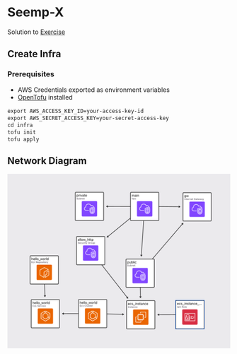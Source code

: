 # Seemp-X

Solution to [Exercise](docs/Exercise.pdf)

## Create Infra

### Prerequisites
- AWS Credentials exported as environment variables
- [OpenTofu](https://opentofu.org/docs/intro/install/) installed

```shell
export AWS_ACCESS_KEY_ID=your-access-key-id
export AWS_SECRET_ACCESS_KEY=your-secret-access-key
cd infra
tofu init
tofu apply
```

## Network Diagram
![Network Diagram](docs/network-diagram.png)
